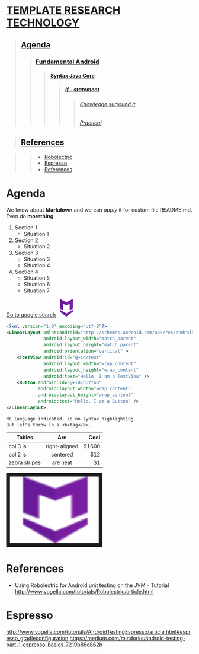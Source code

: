 # [TEMPLATE RESEARCH TECHNOLOGY](#template-research-technology) 
> ## [Agenda](#agenda)
>> ### [Fundamental Android](#fundamental-android)
>>> #### [Syntax Java Core](#syntax-java-core)
>>>> ##### [If - statement](#if---statement)
>>>>> ###### [Knowledge surround it](#knowledge-surround-it)
>>>>> ###### [Practical](#practical)

> ## [References](#references)

>> - [Robolectric](#robolectric)
>> - [Espresso](#espresso)
>> - [References](#references)
    
# Agenda
We know about **Markdown** and we can *apply* it for custom file ~~README.md~~. Even do __morething__
1. Section 1
    - Situation 1
2. Section 2
    - Situation 2
3. Section 3
    - Situation 3
    - Situation 4
4. Section 4
    - Situation 5
    - Situation 6
    - Situation 7
 
[Go to google search](https://www.google.com)
![alt text](https://github.com/adam-p/markdown-here/raw/master/src/common/images/icon48.png)

```xml
<?xml version="1.0" encoding="utf-8"?>
<LinearLayout xmlns:android="http://schemas.android.com/apk/res/android"
              android:layout_width="match_parent"
              android:layout_height="match_parent"
              android:orientation="vertical" >
    <TextView android:id="@+id/text"
              android:layout_width="wrap_content"
              android:layout_height="wrap_content"
              android:text="Hello, I am a TextView" />
    <Button android:id="@+id/button"
            android:layout_width="wrap_content"
            android:layout_height="wrap_content"
            android:text="Hello, I am a Button" />
</LinearLayout>
```
```
No language indicated, so no syntax highlighting. 
But let's throw in a <b>tag</b>.
```

| Tables        | Are           | Cool  |
| ------------- |:-------------:| -----:|
| col 3 is      | right-aligned | $1600 |
| col 2 is      | centered      |   $12 |
| zebra stripes | are neat      |    $1 |

<a href="https://www.youtube.com/embed/blWvD93bALE" frameborder="0" allow="autoplay; encrypted-media" allowfullscreen><img src="https://github.com/adam-p/markdown-here/raw/master/src/common/images/icon48.png" 
alt="IMAGE ALT TEXT HERE" width="240" height="180" border="10" /></a>

# References
- Using Robolectric for Android unit testing on the JVM - Tutorial
http://www.vogella.com/tutorials/Robolectric/article.html

# Espresso
http://www.vogella.com/tutorials/AndroidTestingEspresso/article.html#espresso_gradleconfiguration
https://medium.com/mindorks/android-testing-part-1-espresso-basics-7219b86c862b

